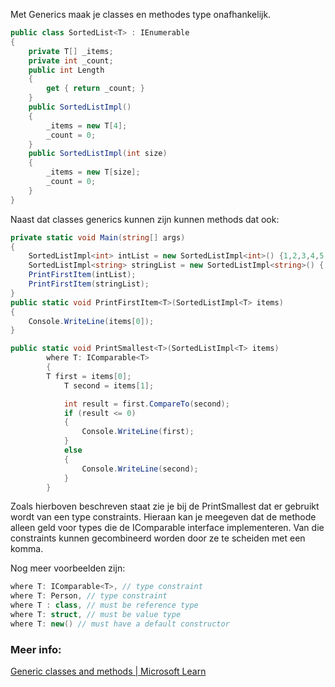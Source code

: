 Met Generics maak je classes en methodes type onafhankelijk.


```c#
public class SortedList<T> : IEnumerable
{
    private T[] _items;
    private int _count;
    public int Length
    {
        get { return _count; }
    }
    public SortedListImpl()
    {
        _items = new T[4];
        _count = 0;
    }
    public SortedListImpl(int size)
    {
        _items = new T[size];
        _count = 0;
    }
}
```

Naast dat classes generics kunnen zijn kunnen methods dat ook:

```c#
private static void Main(string[] args)
{
    SortedListImpl<int> intList = new SortedListImpl<int>() {1,2,3,4,5,6 };
    SortedListImpl<string> stringList = new SortedListImpl<string>() { "1","2","3"};
    PrintFirstItem(intList);
    PrintFirstItem(stringList);
}
public static void PrintFirstItem<T>(SortedListImpl<T> items)
{
    Console.WriteLine(items[0]);
}

public static void PrintSmallest<T>(SortedListImpl<T> items)
        where T: IComparable<T>
        { 
        T first = items[0];
            T second = items[1];    

            int result = first.CompareTo(second);
            if (result <= 0)
            {
                Console.WriteLine(first);
            }
            else
            {
                Console.WriteLine(second);
            }
        }
```

Zoals hierboven beschreven staat zie je bij de PrintSmallest dat er gebruikt wordt van een type constraints. Hieraan kan je meegeven dat de methode alleen geld voor types die de IComparable interface implementeren. Van die constraints kunnen gecombineerd worden door ze te scheiden met een komma.

Nog meer voorbeelden zijn:

```c#
where T: IComparable<T>, // type constraint
where T: Person, // type constraint
where T : class, // must be reference type
where T: struct, // must be value type
where T: new() // must have a default constructor
```

### Meer info:
[Generic classes and methods | Microsoft Learn](https://learn.microsoft.com/en-us/dotnet/csharp/fundamentals/types/generics)
